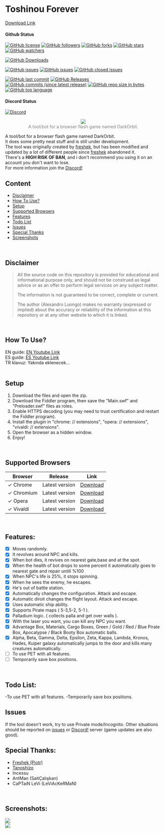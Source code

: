 # Toshinou Forever

<a href="https://github.com/PARSTURK/Toshinou-Forever/archive/master.zip">Download Link</a>

#### Github Status
[![GitHub license](https://img.shields.io/github/license/PARSTURK/Toshinou-Forever.svg)](https://github.com/PARSTURK/Toshinou-Forever)
[![GitHub followers](https://img.shields.io/github/followers/PARSTURK.svg?label=Follow&style=social)](https://github.com/PARSTURK/Toshinou-Forever)
[![GitHub forks](https://img.shields.io/github/forks/PARSTURK/Toshinou-Forever.svg?label=Fork&style=social)](https://github.com/PARSTURK/Toshinou-Forever/network)
[![GitHub stars](https://img.shields.io/github/stars/PARSTURK/Toshinou-Forever.svg?label=Stars&style=social)](https://github.com/PARSTURK/Toshinou-Forever/stargazers)
[![GitHub watchers](https://img.shields.io/github/watchers/PARSTURK/Toshinou-Forever.svg?label=Watch&style=social)](https://github.com/PARSTURK/Toshinou-Forever)

[![GitHub Downloads](https://img.shields.io/github/downloads/PARSTURK/Toshinou-Forever/total.svg)](https://github.com/PARSTURK/Toshinou-Forever)

[![GitHub issues](https://img.shields.io/github/issues/PARSTURK/Toshinou-Forever.svg)](https://github.com/PARSTURK/Toshinou-Forever/issues)
[![GitHub issues](https://img.shields.io/github/issues-raw/PARSTURK/Toshinou-Forever.svg)](https://github.com/PARSTURK/Toshinou-Forever/issues?q=is%3Aopen+is%3Aissue)
[![GitHub closed issues](https://img.shields.io/github/issues-closed-raw/PARSTURK/Toshinou-Forever.svg)](https://github.com/PARSTURK/Toshinou-Forever/issues?q=is%3Aissue+is%3Aclosed)

[![GitHub last commit](https://img.shields.io/github/last-commit/PARSTURK/Toshinou-Forever.svg)](https://github.com/PARSTURK/Toshinou-Forever)
[![GitHub Releases](https://img.shields.io/github/release/PARSTURK/Toshinou-Forever.svg)](https://github.com/PARSTURK/Toshinou-Forever)
[![GitHub commits (since latest release)](https://img.shields.io/github/commits-since/PARSTURK/Toshinou-Forever/latest.svg)](https://github.com/PARSTURK/Toshinou-Forever)
[![GitHub repo size in bytes](https://img.shields.io/github/repo-size/PARSTURK/Toshinou-Forever.svg)](https://github.com/PARSTURK/Toshinou-Forever)
[![GitHub top language](https://img.shields.io/github/languages/top/PARSTURK/Toshinou-Forever.svg)](https://github.com/PARSTURK/Toshinou-Forever)

#### Discord Status
[![Discord](https://img.shields.io/discord/480800367093874688.svg)](https://discord.gg/W55bJkB)

<p align="center">
    <a href="https://github.com/PARSTURK/Toshinou-Forever/archive/master.zip">
    <img src="https://cdn.discordapp.com/icons/480800367093874688/b6b5f1400230b5257680ce12a3692dc6.png"/>
    <br/>
    </a>
  <span style="color: grey !important;">A tool/bot for a browser flash game named DarkOrbit.</span>
</p>

A tool/bot for a browser flash game named DarkOrbit.<br />
It does some pretty neat stuff and is still under development.<br />
The tool was originally created by [freshek](https://github.com/freshstudio), but has been modified and updated by a lot of different people since [freshek](https://github.com/freshstudio) abandoned it.<br />
There's a **HIGH RISK OF BAN**, and i don't recommend you using it on an account you don't want to lose.<br />
For more information join the [Discord!](https://discord.gg/W55bJkB)
<br />

## Content
- [Disclaimer](#disclaimer)
- [How To Use?](#how-to-use)
- [Setup](#setup)
- [Supported Browsers](#supported-browsers)
- [Features](#features)
- [Todo List](#todo-list)
- [Issues](#issues)
- [Special Thanks](#special-thanks)
- [Screenshots](#screenshots)
<br />

## Disclaimer
> All the source code on this repository is provided for educational and informational purpose only, and should not be construed as legal advice or as an offer to perform legal services on any subject matter.
> 
> The information is not guaranteed to be correct, complete or current. 
> 
> The author (Alexandro Luongo) makes no warranty (expressed or implied) about the accuracy or reliability of the information at this repository or at any other website to which it is linked.
<br />

## How To Use?
EN guide: [EN Youtube Link](https://youtu.be/sZOrfItRd2w) <br />
ES guide: [ES Youtube Link](https://youtu.be/4kp8v413634) <br />
TR klavuz: Yakında eklenecek... <br />
<br />

## Setup
1. Download the files and open the zip.
2. Download the Fiddler program, then save the "Main.swf" and "Preloader.swf" files as roles.
3. Enable HTTPS decoding (you may need to trust certification and restart the Fiddler program).
4. Install the plugin in "chrome: // extensions", "opera: // extensions", "vivaldi: // extensions".
5. Open the browser as a hidden window.
6. Enjoy!
<br />

## Supported Browsers

| Browser       | Release        | Link           |
| ------------- | -------------- | -------------- |
| ✓ Chrome        | Latest version | [Download](https://www.google.com/chrome/)   |
| ✓ Chromium      | Latest version | [Download](https://download-chromium.appspot.com/)   |
| ✓ Opera         | Latest version | [Download](https://www.opera.com/tr/download)   |
| ✓ Vivaldi       | Latest version | [Download](https://vivaldi.com/download/)   |
<br />

## Features:
- [x] Moves randomly.
- [x] It revolves around NPC and kills.
- [x] When bot dies, it revives on nearest gate,base and at the spot.
- [x] When the health of bot drops to some percent it automatically goes to nearest gate and repair untill %100
- [x] When NPC's life is 25%, it stops spinning.
- [x] When he sees the enemy, he escapes.
- [x] He's out of battle station.
- [x] Automatically changes the configuration. Attack and escape.
- [x] Automatic diroit changes the flight layout. Attack and escape.
- [x] Uses automatic ship ability.
- [x] Supports Pirate maps ( 5-3,5-2, 5-1 ).
- [x] Palladium logic. ( collects palla and get over walls ).
- [x] With the laser you want, you can kill any NPC you want.
- [x] Advantage Box, Materials, Cargo Boxes, Green / Gold / Red / Blue Pirate Box, Apocalypse / Black Booty Box automatic balls.
- [x] Alpha, Beta, Gamma, Delta, Epsilon, Zeta, Kappa, Lambda, Kronos, Hades, Kuiper galaxy automatically jumps to the door and kills many creatures automatically.
- [ ] To use PET with all features.
- [ ] Temporarily save box positions.
<br />

## Todo List:
-To use PET with all features.
-Temporarily save box positions.
<br />

## Issues
If the tool doesn't work, try to use Private mode/Incognito.
Other situations should be reported on [issues](../../issues) or [Discord!](https://discord.gg/W55bJkB) server (game updates are also good).
<br />

## Special Thanks:
- [Freshek (Piotr)](https://github.com/freshstudio)
- [Tanoshizo](https://github.com/Alph4rd)
- Incessu
- AntMan (SaitÇalışkan)
- CaPTaiN LeVi (LeViAcKeRMaN)
<br />

## Screenshots:
![](https://cdn.discordapp.com/attachments/452499849796124683/516327014559514639/unknown.png)
<br />
![](https://cdn.discordapp.com/attachments/452499849796124683/516310765100335104/unknown.png)
